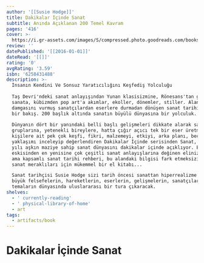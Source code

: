 ```yaml
---
author: '[[Susie Hodge]]'
title: Dakikalar İçinde Sanat
subtitle: Anında Açıklanan 200 Temel Kavram
pages: '416'
cover: >-
  https://i.gr-assets.com/images/S/compressed.photo.goodreads.com/books/1674484045l/84029068._SX318_.jpg
review: ''
datePublished: '[[2016-01-01]]'
dateRead: '[[]]'
rating: '0'
avgRating: '3.59'
isbn: '6258431488'
description: >-
  İnsanın Kendini Ve Sonsuz Yaratıcılığını Keşfediş Yolculuğu  
    
  Taş Devri'ndeki sanat anlayışından Yunan klasisizmine, Rönesans'tan gotik
  sanata, kübizmden pop art'a akımlar, ekoller, dönemler, stiller. Alana
  damgasını vurmuş sanatçılardan eserlere durmadan dönüşen sanat tarihine genel
  bir bakış. 200 başlık altında sanatın büyülü dünyasına bir yolculuk.  
    
  Dünyanın dört bir yanındaki belli başlı gelişmeleri dikkate alarak sanatçı
  gruplarına, yetenekli bireylere, hatta çığır açıcı tek bir eser üretmiş
  kişilere ait pek çok keşfi, fikri, malzemeyi, etkiyi, arka planı, beceriyi,
  yaklaşımı inceleyip değerlendiren Dakikalar İçinde serisinden Sanat, otuz bin
  yılı aşkın maziye sahip sanat dünyasını dakikalar içinde açıklıyor. En
  eskisinden en yenisine çok çeşitli sanat anlayışlarına değinen elinizdeki kısa
  ama kapsamlı sanat tarihi rehberi, bu alandaki bilgisi fark etmeksizin tüm
  sanat meraklıları için mükemmel bir el kitabı...  

  Sanat tarihçisi Susie Hodge sizi tarih öncesi sanattan hiperrealizme kadar tüm
  büyük felsefelerin, hareketlerin, eserlerin, gelişmelerin, sanatçıların ve
  temaların dünyasında uluslararası bir tura çıkaracak.
shelves:
  - ' currently-reading'
  - ' physical-library-of-home'
  - art
tags:
  - artifacts/book
---
```

#  Dakikalar İçinde Sanat
